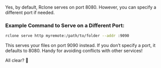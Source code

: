 Yes, by default, Rclone serves on port 8080. However, you can specify a different port if needed.

### Example Command to Serve on a Different Port:
```bash
rclone serve http myremote:/path/to/folder --addr :9090
```

This serves your files on port 9090 instead. If you don’t specify a port, it defaults to 8080. Handy for avoiding conflicts with other services!

All clear? 🚀
